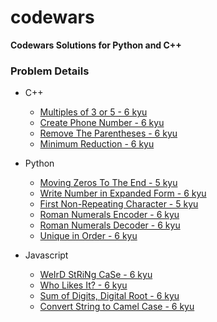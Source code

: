 # codewars

**Codewars Solutions for Python and C++**

### Problem Details

- C++
  - [Multiples of 3 or 5 - 6 kyu](https://www.codewars.com/kata/514b92a657cdc65150000006/cpp)
  - [Create Phone Number - 6 kyu](https://www.codewars.com/kata/525f50e3b73515a6db000b83/cpp)
  - [Remove The Parentheses - 6 kyu](https://www.codewars.com/kata/5f7c38eb54307c002a2b8cc8/cpp)
  - [Minimum Reduction - 6 kyu](https://www.codewars.com/kata/5ba47374b18e382069000052/cpp)

- Python
  - [Moving Zeros To The End - 5 kyu](https://www.codewars.com/kata/52597aa56021e91c93000cb0/python)
  - [Write Number in Expanded Form - 6 kyu](https://www.codewars.com/kata/5842df8ccbd22792a4000245/python)
  - [First Non-Repeating Character - 5 kyu](https://www.codewars.com/kata/52bc74d4ac05d0945d00054e/python)
  - [Roman Numerals Encoder - 6 kyu](https://www.codewars.com/kata/51b62bf6a9c58071c600001b/python)
  - [Roman Numerals Decoder - 6 kyu](https://www.codewars.com/kata/51b6249c4612257ac0000005/python)
  - [Unique in Order - 6 kyu](https://www.codewars.com/kata/54e6533c92449cc251001667/python)
- Javascript
  - [WeIrD StRiNg CaSe - 6 kyu](https://www.codewars.com/kata/52b757663a95b11b3d00062d/javascript)
  - [Who Likes It? - 6 kyu](https://www.codewars.com/kata/5266876b8f4bf2da9b000362/javascript)
  - [Sum of Digits, Digital Root - 6 kyu](https://www.codewars.com/kata/541c8630095125aba6000c00/javascript)
  - [Convert String to Camel Case - 6 kyu](https://www.codewars.com/kata/517abf86da9663f1d2000003/javascript)
